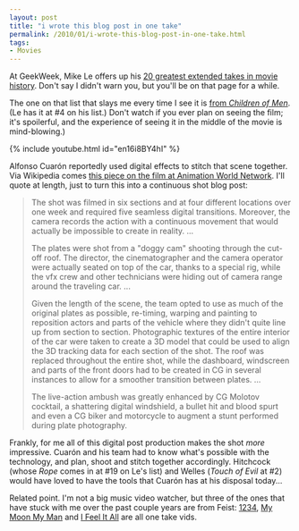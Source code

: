 ```yaml
---
layout: post
title: "i wrote this blog post in one take"
permalink: /2010/01/i-wrote-this-blog-post-in-one-take.html
tags: 
- Movies
---
```


At GeekWeek, Mike Le offers up his [20 greatest extended takes in movie history](http://www.geekweek.com/2010/01/20-greatest-extended-takes-in-movie-history.html). Don't say I didn't warn you, but you'll be on that page for a while.

The one on that list that slays me every time I see it is [from _Children of Men_](http://www.youtube.com/watch?v=en16i8BY4hI). (Le has it at #4 on his list.) Don't watch if you ever plan on seeing the film; it's spoilerful, and the experience of seeing it in the middle of the movie is mind-blowing.)

{% include youtube.html id="en16i8BY4hI" %}

Alfonso Cuarón reportedly used digital effects to stitch that scene together. Via Wikipedia comes [this piece on the film at Animation World Network](http://www.awn.com/articles/production/ichildren-meni-invisible-vfx-future-decay/page/3%2C1). I'll quote at length, just to turn this into a continuous shot blog post:

> The shot was filmed in six sections and at four different locations over one week and required five seamless digital transitions. Moreover, the camera records the action with a continuous movement that would actually be impossible to create in reality. ...
> 
> The plates were shot from a "doggy cam" shooting through the cut-off roof. The director, the cinematographer and the camera operator were actually seated on top of the car, thanks to a special rig, while the vfx crew and other technicians were hiding out of camera range around the traveling car. ...
> 
> Given the length of the scene, the team opted to use as much of the original plates as possible, re-timing, warping and painting to reposition actors and parts of the vehicle where they didn't quite line up from section to section. Photographic textures of the entire interior of the car were taken to create a 3D model that could be used to align the 3D tracking data for each section of the shot. The roof was replaced throughout the entire shot, while the dashboard, windscreen and parts of the front doors had to be created in CG in several instances to allow for a smoother transition between plates. ...
> 
> The live-action ambush was greatly enhanced by CG Molotov cocktail, a shattering digital windshield, a bullet hit and blood spurt and even a CG biker and motorcycle to augment a stunt performed during plate photography.

Frankly, for me all of this digital post production makes the shot _more_ impressive. Cuarón and his team had to know what's possible with the technology, and plan, shoot and stitch together accordingly. Hitchcock (whose _Rope_ comes in at #19 on Le's list) and Welles (_Touch of Evil_ at #2) would have loved to have the tools that Cuarón has at his disposal today...

Related point. I'm not a big music video watcher, but three of the ones that have stuck with me over the past couple years are from Feist: [1234](http://www.youtube.com/watch?v=ABYnqp-bxvg), [My Moon My Man](http://www.youtube.com/watch?v=ltYq-jalYm0) and [I Feel It All](http://www.youtube.com/watch?v=xvOOegxKIoI) are all one take vids.